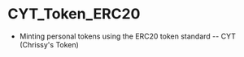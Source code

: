 # CYT_Token_ERC20
- Minting personal tokens using the ERC20 token standard -- CYT (Chrissy's Token)
